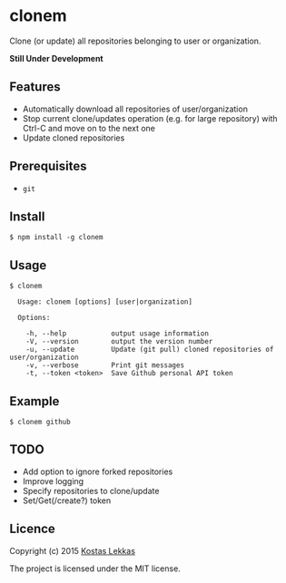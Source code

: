 # clonem


Clone (or update) all repositories belonging to user or organization.

**Still Under Development**

## Features

* Automatically download all repositories of user/organization
* Stop current clone/updates operation (e.g. for large repository) with Ctrl-C and   move on to the next one
* Update cloned repositories

## Prerequisites

* ```git```

## Install

```
$ npm install -g clonem
```

## Usage

```
$ clonem

  Usage: clonem [options] [user|organization]

  Options:

    -h, --help           output usage information
    -V, --version        output the version number
    -u, --update         Update (git pull) cloned repositories of user/organization
    -v, --verbose        Print git messages
    -t, --token <token>  Save Github personal API token

```

## Example

``` $ clonem github ```


## TODO

* Add option to ignore forked repositories
* Improve logging
* Specify repositories to clone/update
* Set/Get(/create?) token


## Licence

Copyright (c) 2015 [Kostas Lekkas](https://lekkas.io)

The project is licensed under the MIT license.
